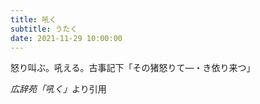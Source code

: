 ```yaml
---
title: 吼く
subtitle: うたく
date: 2021-11-29 10:00:00
---
```


怒り叫ぶ。吼える。古事記下「その猪怒りて―・き依り来つ」

<cite>広辞苑「吼く」</cite>より引用